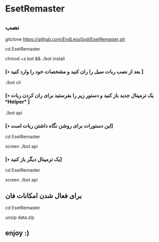 # EsetRemaster

## نصب

gitclone https://github.com/EndLessGod/EsetRemaster.git 

cd EsetRemaster

chmod +x bot && ./bot install 

### [• بعد از نصب ربات سیل را ران کنید و مشخصات خود را وارد کنید ]

./bot cli 

### [• یک ترمینال جدید باز کنید و دستور زیر را بفرستید برای ران کردن ربات °Helper° ]

./bot api 

### [• این دستورات برای روشن نگاه داشتن ربات است]

cd EsetRemaster 

screen ./bot api

### [• یک ترمینال دیگر باز کنید]


cd EsetRemaster

screen ./bot api

## برای فعال شدن امکانات فان

cd EsetRemaster 

unzip data.zip

## enjoy :)



